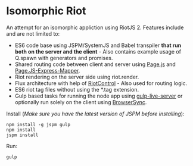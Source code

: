 # Isomorphic Riot
An attempt for an isomorphic appliction using RiotJS 2. Features include and are not limited to:
+ ES6 code base using JSPM/SystemJS and Babel transpiler __that run both on the server and the client__ - Also contains example usage of Q.spawn with generators and promises.
+ Shared routing code between client and server using [Page.js](https://visionmedia.github.io/page.js/) and [Page.JS-Express-Mapper](https://github.com/kethinov/page.js-express-mapper.js).
+ Riot rendering on the server side using riot.render.
+ Flux architecture with help of [RiotControl](https://github.com/jimsparkman/RiotControl/) - Also used for routing logic.
+ ES6 riot tag files without using the *.tag extension.
+ Gulp based tasks for running the node app using [gulp-live-server](https://github.com/gimm/gulp-live-server) or optionally run solely on the client using [BrowserSync](http://www.browsersync.io/).

Install
(*Make sure you have the latest version of JSPM before installing*):
```
npm install -g jspm gulp
npm install
jspm install
```
Run:
```
gulp
```
